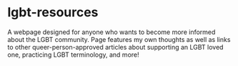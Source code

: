 # lgbt-resources
A webpage designed for anyone who wants to become more informed about the LGBT community. Page features my own thoughts as well as links to other queer-person-approved articles about supporting an LGBT loved one, practicing LGBT terminology, and more!
